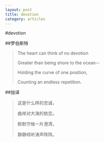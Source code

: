 ```yaml
---
layout: post
title: devotion
category: articles
---
```


#devotion

##罗伯斯特

> The heart can think of no devotion
> 
> Greater than being shore to the ocean-- 
> 
> Holding the curve of one position, 
> 
> Counting an endless repetition.

##拙译

> 这是什么样的忠诚，
> 
> 曲岸对大海的依恋。 
> 
> 默默守候一片港湾，
> 
> 静静倾听涛声阵阵。 

